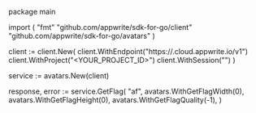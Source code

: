 package main

import (
    "fmt"
    "github.com/appwrite/sdk-for-go/client"
    "github.com/appwrite/sdk-for-go/avatars"
)

client := client.New(
    client.WithEndpoint("https://<REGION>.cloud.appwrite.io/v1")
    client.WithProject("<YOUR_PROJECT_ID>")
    client.WithSession("")
)

service := avatars.New(client)

response, error := service.GetFlag(
    "af",
    avatars.WithGetFlagWidth(0),
    avatars.WithGetFlagHeight(0),
    avatars.WithGetFlagQuality(-1),
)
